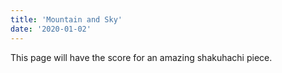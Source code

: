 ```yaml
---
title: 'Mountain and Sky'
date: '2020-01-02'
---
```


This page will have the score for an amazing shakuhachi piece.
